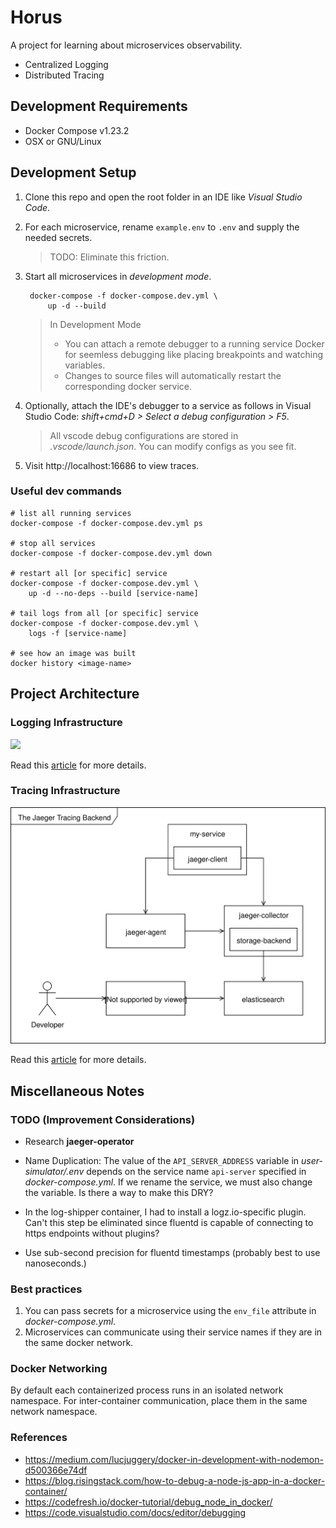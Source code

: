 # Horus

A project for learning about microservices observability. 

* Centralized Logging
* Distributed Tracing

## Development Requirements

- Docker Compose v1.23.2
- OSX or GNU/Linux

## Development Setup

1. Clone this repo and open the root folder in an IDE like *Visual Studio Code*.

2. For each microservice, rename `example.env` to `.env` and supply the needed secrets.
    > TODO: Eliminate this friction.

3. Start all microservices in *development mode*.

        docker-compose -f docker-compose.dev.yml \
            up -d --build

    > In Development Mode
    >
    > - You can attach a remote debugger to a running service Docker for seemless debugging like placing breakpoints and watching variables.
    > - Changes to source files will automatically restart the corresponding docker service.

4. Optionally, attach the IDE's debugger to a service as follows in Visual Studio Code: *shift+cmd+D > Select a debug configuration > F5*.
    > All vscode debug configurations are stored in *.vscode/launch.json*. You can modify configs as you see fit.

5. Visit http://localhost:16686 to view traces.

### Useful dev commands

    # list all running services
    docker-compose -f docker-compose.dev.yml ps

    # stop all services
    docker-compose -f docker-compose.dev.yml down

    # restart all [or specific] service
    docker-compose -f docker-compose.dev.yml \
        up -d --no-deps --build [service-name]

    # tail logs from all [or specific] service
    docker-compose -f docker-compose.dev.yml \
        logs -f [service-name]
        
    # see how an image was built
    docker history <image-name>

## Project Architecture

### Logging Infrastructure

![](docs/container-architecture.svg)

Read this [article](https://hackernoon.com/monitoring-containerized-microservices-with-a-centralized-logging-architecture-ba6771c1971a) for more details.

### Tracing Infrastructure

![Tracing Backend Architecture](docs/distributed-tracing/tracing-backend.svg)

Read this [article](#todo) for more details.

## Miscellaneous Notes

### TODO (Improvement Considerations)

- Research **jaeger-operator**

- Name Duplication: The value of the `API_SERVER_ADDRESS` variable in *user-simulator/.env* depends on the service name `api-server` specified in *docker-compose.yml*. If we rename the service, we must also change the variable. Is there a way to make this DRY?

- In the log-shipper container, I had to install a logz.io-specific plugin. Can't this step be eliminated since fluentd is capable of connecting to https endpoints without plugins?

- Use sub-second precision for fluentd timestamps (probably best to use nanoseconds.)

### Best practices

1. You can pass secrets for a microservice using the `env_file` attribute in *docker-compose.yml*.
2. Microservices can communicate using their service names if they are in the same docker network.

### Docker Networking

By default each containerized process runs in an isolated network namespace. For inter-container communication, place them in the same network namespace.

### References

- https://medium.com/lucjuggery/docker-in-development-with-nodemon-d500366e74df
- https://blog.risingstack.com/how-to-debug-a-node-js-app-in-a-docker-container/
- https://codefresh.io/docker-tutorial/debug_node_in_docker/
- https://code.visualstudio.com/docs/editor/debugging
